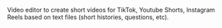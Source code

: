 Video editor to create short videos for TikTok, Youtube Shorts, Instagram Reels based on text files (short histories, questions, etc).

